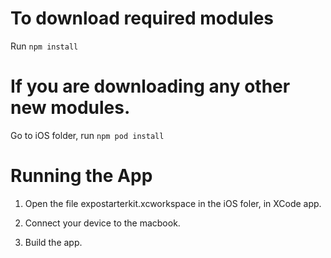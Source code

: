 # To download required modules

Run `npm install`

# If you are downloading any other new modules.

Go to iOS folder, run `npm pod install`

# Running the App

1. Open the file expostarterkit.xcworkspace in the iOS foler, in XCode app.

2. Connect your device to the macbook.

3. Build the app.
